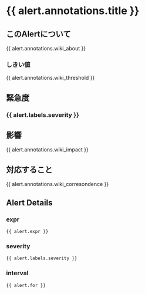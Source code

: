# {{ alert.annotations.title }}
## このAlertについて
{{ alert.annotations.wiki_about }}

### しきい値
{{ alert.annotations.wiki_threshold }}

## 緊急度
### {{ alert.labels.severity }}

## 影響
{{ alert.annotations.wiki_impact }}

## 対応すること
{{ alert.annotations.wiki_corresondence }}

## Alert Details
### expr
```
{{ alert.expr }}
```

### severity
```
{{ alert.labels.severity }}
```

### interval
```
{{ alert.for }}
```